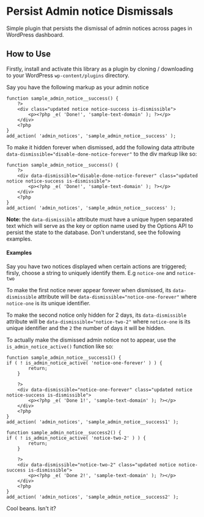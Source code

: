 # Persist Admin notice Dismissals

Simple plugin that persists the dismissal of admin notices across pages in WordPress dashboard.

## How to Use
Firstly, install and activate this library as a plugin by cloning / downloading to your WordPress `wp-content/plugins` directory.

Say you have the following markup as your admin notice


```
function sample_admin_notice__success() {
    ?>
    <div class="updated notice notice-success is-dismissible">
        <p><?php _e( 'Done!', 'sample-text-domain' ); ?></p>
    </div>
    <?php
}
add_action( 'admin_notices', 'sample_admin_notice__success' );
```

To make it hidden forever when dismissed, add the following data attribute `data-dismissible="disable-done-notice-forever"` to the div markup like so:


```
function sample_admin_notice__success() {
    ?>
    <div data-dismissible="disable-done-notice-forever" class="updated notice notice-success is-dismissible">
        <p><?php _e( 'Done!', 'sample-text-domain' ); ?></p>
    </div>
    <?php
}
add_action( 'admin_notices', 'sample_admin_notice__success' );
```


**Note:** the `data-dismissible` attribute must have a unique hypen separated text which will serve as the key or option name used by the Options API to persist the state to the database. Don't understand, see the following examples.

#### Examples
Say you have two notices displayed when certain actions are triggered; firsly, choose a string to uniquely identify them. E.g `notice-one` and `notice-two`

To make the first notice never appear forever when dismissed, its `data-dismissible` attribute will be `data-dismissible="notice-one-forever"` where `notice-one` is its unique identifier.

To make the second notice only hidden for 2 days, its `data-dismissible` attribute will be `data-dismissible="notice-two-2"` where `notice-one` is its unique identifier and the `2` the number of days it will be hidden.

To actually make the dismissed admin notice not to appear, use the `is_admin_notice_active()` function like so:


```
function sample_admin_notice__success1() {
if ( ! is_admin_notice_active( 'notice-one-forever' ) ) {
		return;
	}
	
    ?>
    <div data-dismissible="notice-one-forever" class="updated notice notice-success is-dismissible">
        <p><?php _e( 'Done 1!', 'sample-text-domain' ); ?></p>
    </div>
    <?php
}
add_action( 'admin_notices', 'sample_admin_notice__success1' );
```

```
function sample_admin_notice__success2() {
if ( ! is_admin_notice_active( 'notice-two-2' ) ) {
		return;
	}
	
    ?>
    <div data-dismissible="notice-two-2" class="updated notice notice-success is-dismissible">
        <p><?php _e( 'Done 2!', 'sample-text-domain' ); ?></p>
    </div>
    <?php
}
add_action( 'admin_notices', 'sample_admin_notice__success2' );
```


Cool beans. Isn't it?
